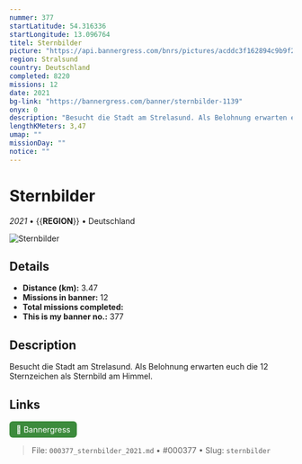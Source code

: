 ```yaml
---
nummer: 377
startLatitude: 54.316336
startLongitude: 13.096764
titel: Sternbilder
picture: "https://api.bannergress.com/bnrs/pictures/acddc3f162894c9b9f2756e03c67c5c3"
region: Stralsund
country: Deutschland
completed: 8220
missions: 12
date: 2021
bg-link: "https://bannergress.com/banner/sternbilder-1139"
onyx: 0
description: "Besucht die Stadt am Strelasund. Als Belohnung erwarten euch die 12 Sternzeichen als Sternbild am Himmel."
lengthKMeters: 3,47
umap: ""
missionDay: ""
notice: ""
---
```

# Sternbilder

*2021* • {{__REGION__}} • Deutschland

![Sternbilder](https://api.bannergress.com/bnrs/pictures/acddc3f162894c9b9f2756e03c67c5c3)



## Details
- **Distance (km):** 3.47
- **Missions in banner:** 12
- **Total missions completed:** 
- **This is my banner no.:** 377



## Description
Besucht die Stadt am Strelasund. Als Belohnung erwarten euch die 12 Sternzeichen als Sternbild am Himmel.



## Links
<a href="https://bannergress.com/banner/sternbilder-1139" target="_blank" style="display:inline-block;margin-right:8px;padding:6px 12px;background:#3c8b3c;color:#fff;text-decoration:none;border-radius:6px;">🔗 Bannergress</a>



> File: `000377_sternbilder_2021.md` • #000377 • Slug: `sternbilder`
